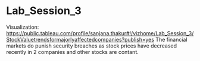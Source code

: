 # Lab_Session_3
Visualization: https://public.tableau.com/profile/sanjana.thakur#!/vizhome/Lab_Session_3/StockValuetrendsformajorlyaffectedcompanies?publish=yes
The financial markets do punish security breaches as stock prices have decreased recently in 2 companies and other stocks are contant.
